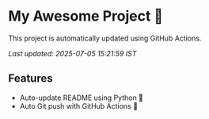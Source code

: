# My Awesome Project 🚀

This project is automatically updated using GitHub Actions.

_Last updated: 2025-07-05 15:21:59 IST_

## Features
- Auto-update README using Python 🐍
- Auto Git push with GitHub Actions 🤖
